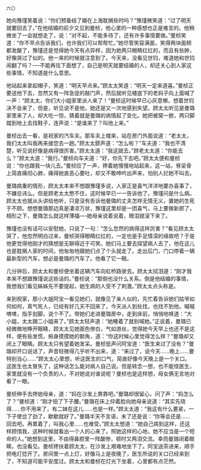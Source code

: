     六〇 

   她向豫瑾笑着说：“你们预备结了婚在上海耽搁些时吗？”豫瑾微笑道：“过了明天就要回去了。”在他结婚的前夕又见到曼桢，他心里的一种感想也正是难言的。他稍微坐了一会就想走了，说：“对不起，不能多待了，还有许多事情要做。”曼桢笑道：“你不早点告诉我们，也许我们可以帮帮忙。”她尽管笑容满面，笑得两块面颊都发酸了，豫瑾还是觉得她今天有点异样，因为她两只眼睛红红的，而且有些肿，好像哭过了似的。他一来的时候就注意到了。今天来，没看见世钧，难道她和世钧闹翻了吗？──不能再往下面想了，自己是明天就要结婚的人，却还关心到人家这些事情，不知道是什么意思。

   他站起来拿起帽子，笑道：“明天早点来。”顾太太笑道：“明天一定来道喜。”曼桢正要送他下去，忽然又有一阵急促的敲门声，然后就听见楼底下的老妈子向上面喊了一声：“顾太太，你们大小姐家里派人来了！”曼桢这时候早已心灰意懒，想着世钧决不会来了，但是，听见说不是他，她还是又一次地感到失望。顾太太听见是曼璐家里来了人，却大吃一惊，猜着就是曼璐的病情起了变化。她把被窝一掀，两只脚踏到地上去找鞋子，连声说：“是谁来了？叫他上来。”

   曼桢出去一看，是祝家的汽车夫。那车夫上楼来，站在房门外面说道：“老太太，我们太太叫我再来接您去一趟。”顾太太颤声道：“怎么啦？”车夫道：“我也不清楚，听见说好像是病得很厉害。”顾太太道：“我这就去。”顾老太太道：“你能去么？”顾太太道：“我行。”曼桢向车夫道：“好，你先下去吧。”顾太太便和曼桢说：“你也跟我一块儿去。”曼桢应了一声，搀着她慢慢地站起来，这一站，脊梁骨上简直痛彻心肺，痛得她直恶心要吐，却又不敢呻吟出声来，怕别人拦她不叫去。

   曼璐病重的情形，顾太太本来不想跟豫瑾多说，人家正是喜气洋洋地要办喜事了，不嫌忌讳么。但是顾老太太憋不住，这时候早已一一告诉他了。豫瑾问是什么病。顾太太也就从头讲给他听，只是没有告诉他曼璐的丈夫怎样无情无义，置她的生死于不顾。想想曼璐那边真是凄凉万状，豫瑾这里却是一团喜气，马上要做新郎了，相形之下，曼璐怎么就这样薄福──她母亲说着说着，眼泪就滚下来了。

   豫瑾也没有话可以安慰她，只说了一句：“怎么忽然的病得这样厉害？”看见顾太太哭了，他忽然明白过来，曼桢哭得眼睛红红的，一定也是手足情深的缘故吧？于是他更觉得他刚才的猜想是无聊得近于可笑。她们马上要去探望病人去了，他在这儿也是耽搁人家的时间，他匆匆地跟她们点了个头就走了。走出后门，门口停着一辆最新型的汽车，想必是曼璐的汽车了。他看了它一眼。

   几分钟后，顾太太和曼桢便坐着这辆汽车向虹桥路驶去。顾太太拭泪道：“刚才我本来不想跟豫瑾说这些话的。”曼桢说：“那倒也没什么关系。倒是他结婚的事情，我想我们看见姊姊先不要提起，她生病的人受不了刺激。”顾太太点头称是。

   来到祝家，那小大姐阿宝一看见她们，就像见了亲人似的，先忙着告诉她们姑爷如何如何，真气死人，已经有好几天不回来了，今天派人到处找，也找不到他。嘁嘁喳喳，指手划脚，说个不了。带她们走进曼璐房中，走到床前，悄悄地唤道：“大小姐，太太跟二小姐来了。”顾太太轻声道：“她睡着了就别喊她。”正说着，曼璐已经微微地睁开眼睛，顾太太见她面色惨白，气如游丝，觉得她今天早上也还不是这样，便有些发慌，俯身摸摸她的额角，道：“你这时候心里觉得怎么样？”曼璐却又闭上了眼睛。顾太太只有望着她发呆。曼桢低声问阿宝道：“医生来过了没有？”曼璐却开口说话了，声音轻微得几乎听不出来，道：“来过了，说今天……晚上……要特别当心……”顾太太心里想，听这医生的口气，简直好像今天晚上是一个关口。这医生也太冒失了，这种话怎么能对病人自己说。但是转念一想，也不能怪医生，家里就没有一个负责的人，不对她说对谁说呢？曼桢也是这样想，母女俩无言地对看了一眼。

   曼桢伸手去搀她母亲，道：“妈在沙发上靠靠吧。”曼璐却很留心，问了声：“妈怎么了？”曼桢道：“刚才扭了下子腰。”曼璐在床上仰着脸向她母亲说道：“其实先晓得……你不用来了，有二妹在这儿……也是一样。”顾太太道：“我这有什么要紧，一下子使岔了劲了，歇歇就好了。”曼璐半天不言语，末了还是说：“你等会还是……回去吧。再累着了，叫我心里……也难受。”顾太太想道：“她自己病到这样，还这样顾惜我，这种时候就看出一个人的心来了。照她这样的心地，她不应当是一个短命的人。”她想到这里，不由得鼻腔里一阵酸惨，顿时又两泪交流。幸而曼璐闭着眼睛，也没看见。曼桢搀扶着顾太太，在沙发上艰难地坐下了。阿宝送茶进来，顺手把电灯捻开了。房间里一点上灯，好像马上是夜晚了，医生所说的关口已经来到了，不知道可能平安度过。顾太太和曼桢在灯光下坐着，心里都有点茫然。

